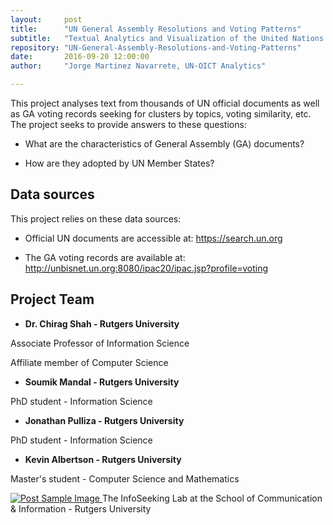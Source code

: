 ```yaml
---
layout:     post
title:      "UN General Assembly Resolutions and Voting Patterns"
subtitle:   "Textual Analytics and Visualization of the United Nations General Assembly Resolutions"
repository: "UN-General-Assembly-Resolutions-and-Voting-Patterns"
date:       2016-09-20 12:00:00
author:     "Jorge Martinez Navarrete, UN-OICT Analytics"

---
```


This project analyses text from thousands of UN official documents as well as GA voting records seeking for clusters by topics, voting similarity, etc. The project seeks to provide answers to these questions:

- What are the characteristics of General Assembly (GA) documents?

- How are they adopted by UN Member States?


Data sources
--------

This project relies on these data sources:


- Official UN documents are accessible at: https://search.un.org

- The GA voting records are available at: http://unbisnet.un.org:8080/ipac20/ipac.jsp?profile=voting


<h2 class="section-heading">Project Team</h2>

- **Dr. Chirag Shah - Rutgers University**

Associate Professor of Information Science

Affiliate member of Computer Science



- **Soumik Mandal - Rutgers University**

PhD student - Information Science



- **Jonathan Pulliza - Rutgers University**

PhD student - Information Science



- **Kevin Albertson - Rutgers University**

Master's student - Computer Science and Mathematics


<a href="#">
    <img src="{{ site.baseurl }}/img/opensource_web_banner.jpg" alt="Post Sample Image">
</a>
<span class="caption text-muted">The InfoSeeking Lab at the School of Communication & Information - Rutgers University</span>

